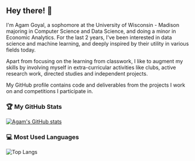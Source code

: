 ## Hey there! 👋

I'm Agam Goyal, a sophomore at the University of Wisconsin - Madison majoring in Computer Science and Data Science, and doing a minor in Economic Analytics. For the last 2 years, I've been interested in data science and machine learning, and deeply inspired by their utility in various fields today. 

Apart from focusing on the learning from classwork, I like to augment my skills by involving myself in extra-curricular activities like clubs, active research work, directed studies and independent projects. 

My GitHub profile contains code and deliverables from the projects I work on and competitions I participate in.


### 🏆 My GitHub Stats

[![Agam's GitHub stats](https://github-readme-stats.vercel.app/api?username=AGoyal0512&count_private=true&show_icons=true&theme=tokyonight)](https://github.com/AGoyal0512/github-readme-stats)


### 💻 Most Used Languages

![Top Langs](https://github-readme-stats.vercel.app/api/top-langs?username=AGoyal0512&layout=compact&langs_count=5&theme=tokyonight)

<!--
**AGoyal0512/AGoyal0512** is a ✨ _special_ ✨ repository because its `README.md` (this file) appears on your GitHub profile.

Here are some ideas to get you started:

- 🔭 I’m currently working on ...
- 🌱 I’m currently learning ...
- 👯 I’m looking to collaborate on ...
- 🤔 I’m looking for help with ...
- 💬 Ask me about ...
- 📫 How to reach me: ...
- 😄 Pronouns: ...
- ⚡ Fun fact: ...
-->
